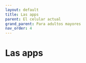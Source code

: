 ```yaml
---
layout: default
title: Las apps
parent: El celular actual
grand_parent: Para adultos mayores
nav_order: 4
---
```


# Las apps